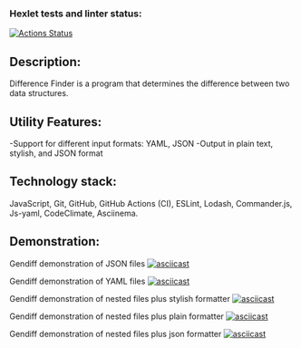 ### Hexlet tests and linter status:
[![Actions Status](https://github.com/AzamatAk/frontend-project-46/workflows/hexlet-check/badge.svg)](https://github.com/AzamatAk/frontend-project-46/actions)

## Description:

Difference Finder is a program that determines the difference between two data structures.

## Utility Features:

-Support for different input formats: YAML, JSON
-Output in plain text, stylish, and JSON format

## Technology stack:

JavaScript, Git, GitHub, GitHub Actions (CI), ESLint, Lodash, Commander.js, Js-yaml, CodeClimate, Asciinema.

## Demonstration:

Gendiff demonstration of JSON files
[![asciicast](https://asciinema.org/a/M2YJ4Zx1jWtufivnemKelxWfA.svg)](https://asciinema.org/a/M2YJ4Zx1jWtufivnemKelxWfA)

Gendiff demonstration of YAML files
[![asciicast](https://asciinema.org/a/PAq2FjDQDCq3nTTwqGD80AUrK.svg)](https://asciinema.org/a/PAq2FjDQDCq3nTTwqGD80AUrK)

Gendiff demonstration of nested files plus stylish formatter
[![asciicast](https://asciinema.org/a/DNrFE3yTLDdboMhnCUJR9D4xM.svg)](https://asciinema.org/a/DNrFE3yTLDdboMhnCUJR9D4xM)

Gendiff demonstration of nested files plus plain formatter
[![asciicast](https://asciinema.org/a/RdXdreURfsiIrOCkjGN7iabCh.svg)](https://asciinema.org/a/RdXdreURfsiIrOCkjGN7iabCh)

Gendiff demonstration of nested files plus json formatter
[![asciicast](https://asciinema.org/a/8doYh9fPhiKDij8L6qmsr6Yq1.svg)](https://asciinema.org/a/8doYh9fPhiKDij8L6qmsr6Yq1)
